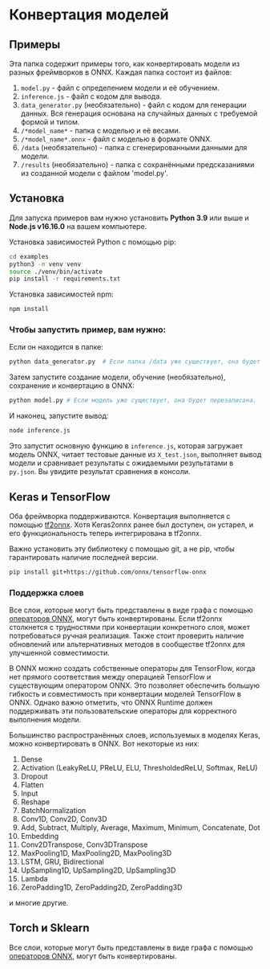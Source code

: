 # Конвертация моделей

## Примеры
Эта папка содержит примеры того, как конвертировать модели из разных фреймворков в ONNX. Каждая папка состоит из файлов:
1. `model.py` - файл с определением модели и её обучением.
2. `inference.js` - файл с кодом для вывода.
3. `data_generator.py` (необязательно) - файл с кодом для генерации данных. Вся генерация основана на случайных данных с требуемой формой и типом.
4. `/*model_name*` - папка с моделью и её весами.
5. `/*model_name*.onnx` - файл с моделью в формате ONNX.
6. `/data` (необязательно) - папка с сгенерированными данными для модели.
7. `/results` (необязательно) - папка с сохранёнными предсказаниями из созданной модели с файлом 'model.py'.

## Установка

Для запуска примеров вам нужно установить **Python 3.9** или выше и **Node.js v16.16.0** на вашем компьютере.

Установка зависимостей Python с помощью pip:

```bash
cd examples
python3 -m venv venv
source ./venv/bin/activate
pip install -r requirements.txt
```

Установка зависимостей npm:

```bash
npm install
```

### Чтобы запустить пример, вам нужно:

Если он находится в папке:
```bash
python data_generator.py  # Если папка /data уже существует, она будет перезаписана.
```

Затем запустите создание модели, обучение (необязательно), сохранение и конвертацию в ONNX:
```bash
python model.py # Если модель уже существует, она будет перезаписана.
```

И наконец, запустите вывод:
```bash
node inference.js
```
Это запустит основную функцию в `inference.js`, которая загружает модель ONNX, читает тестовые данные из `X_test.json`, выполняет вывод модели и сравнивает результаты с ожидаемыми результатами в `py.json`. Вы увидите результат сравнения в консоли.

## Keras и TensorFlow
Оба фреймворка поддерживаются. Конвертация выполняется с помощью [tf2onnx](https://github.com/onnx/tensorflow-onnx). Хотя Keras2onnx ранее был доступен, он устарел, и его функциональность теперь интегрирована в tf2onnx.

Важно установить эту библиотеку с помощью git, а не pip, чтобы гарантировать наличие последней версии.

```bash
pip install git+https://github.com/onnx/tensorflow-onnx
```

### Поддержка слоев

Все слои, которые могут быть представлены в виде графа с помощью [операторов ONNX](https://github.com/onnx/onnx/blob/main/docs/Operators.md), могут быть конвертированы. Если tf2onnx столкнется с трудностями при конвертации конкретного слоя, может потребоваться ручная реализация. Также стоит проверить наличие обновлений или альтернативных методов в сообществе tf2onnx для улучшенной совместимости.

В ONNX можно создать собственные операторы для TensorFlow, когда нет прямого соответствия между операцией TensorFlow и существующим оператором ONNX. Это позволяет обеспечить большую гибкость и совместимость при конвертации моделей TensorFlow в ONNX. Однако важно отметить, что ONNX Runtime должен поддерживать эти пользовательские операторы для корректного выполнения модели.

Большинство распространённых слоев, используемых в моделях Keras, можно конвертировать в ONNX. Вот некоторые из них:
1. Dense
2. Activation (LeakyReLU, PReLU, ELU, ThresholdedReLU, Softmax, ReLU)
3. Dropout
4. Flatten
5. Input
6. Reshape
7. BatchNormalization
8. Conv1D, Conv2D, Conv3D
9. Add, Subtract, Multiply, Average, Maximum, Minimum, Concatenate, Dot
10. Embedding
11. Conv2DTranspose, Conv3DTranspose
12. MaxPooling1D, MaxPooling2D, MaxPooling3D
13. LSTM, GRU, Bidirectional
14. UpSampling1D, UpSampling2D, UpSampling3D
15. Lambda
16. ZeroPadding1D, ZeroPadding2D, ZeroPadding3D

и многие другие.

## Torch и Sklearn
Все слои, которые могут быть представлены в виде графа с помощью [операторов ONNX](https://github.com/onnx/onnx/blob/main/docs/Operators.md), могут быть конвертированы.
